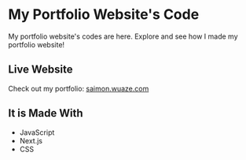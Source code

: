 # My Portfolio Website's Code

My portfolio website's codes are here. Explore and see how I made my portfolio website!

## Live Website

Check out my portfolio: [saimon.wuaze.com](https://saimon.wuaze.com/)

## It is Made With

- JavaScript
- Next.js
- CSS
